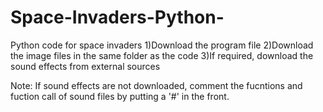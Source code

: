 # Space-Invaders-Python-
Python code for space invaders 
1)Download the program file
2)Download the image files in the same folder as the code
3)If required, download the sound effects from external sources

Note: If sound effects are not downloaded, comment the fucntions  and fuction call of sound files by putting a '#' in the front.
